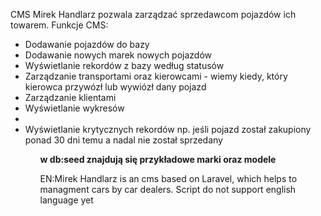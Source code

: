 CMS Mirek Handlarz pozwala zarządzać sprzedawcom pojazdów ich towarem. Funkcje CMS:
<ul>
  <li>Dodawanie pojazdów do bazy</li>
  <li>Dodawanie nowych marek nowych pojazdów</li>
  <li>Wyświetlanie rekordów z bazy według statusów</li>
  <li>Zarządzanie transportami oraz kierowcami - wiemy kiedy, który kierowca przywózł lub wywiózł dany pojazd</li>
  <li>Zarządzanie klientami</li>
  <li>Wyświetlanie wykresów<li>
  <li>Wyświetlanie krytycznych rekordów np. jeśli pojazd został zakupiony ponad 30 dni temu a nadal nie został sprzedany</li>
<ul>

<b>w db:seed znajdują się przykładowe marki oraz modele</b>



EN:Mirek Handlarz is an cms based on Laravel, which helps to managment cars by car dealers. Script do not support english language yet
